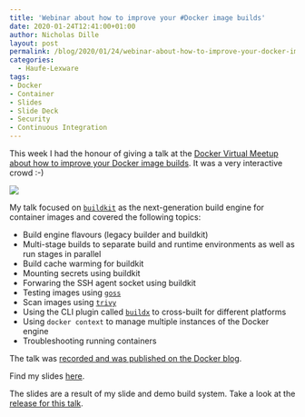 ```yaml
---
title: 'Webinar about how to improve your #Docker image builds'
date: 2020-01-24T12:41:00+01:00
author: Nicholas Dille
layout: post
permalink: /blog/2020/01/24/webinar-about-how-to-improve-your-docker-image-builds/
categories:
  - Haufe-Lexware
tags:
- Docker
- Container
- Slides
- Slide Deck
- Security
- Continuous Integration
---
```

This week I had the honour of giving a talk at the [Docker Virtual Meetup about how to improve your Docker image builds](https://events.docker.com/events/details/docker-docker-virtual-meetups-presents-how-to-improve-your-docker-image-builds/). It was a very interactive crowd :-)

<img src="/media/2020/01/HowToImproveYourDockerImageBuilds.png" /><!-- .element: style="width: 80%" -->

<!--more-->

My talk focused on [`buildkit`](https://github.com/moby/buildkit) as the next-generation build engine for container images and covered the following topics:

- Build engine flavours (legacy builder and buildkit)
- Multi-stage builds to separate build and runtime environments as well as run stages in parallel
- Build cache warming for buildkit
- Mounting secrets using buildkit
- Forwaring the SSH agent socket using buildkit
- Testing images using [`goss`](https://github.com/aelsabbahy/goss)
- Scan images using [`trivy`](https://github.com/aquasecurity/trivy)
- Using the CLI plugin called [`buildx`](https://github.com/docker/buildx/) to cross-built for different platforms
- Using `docker context` to manage multiple instances of the Docker engine
- Troubleshooting running containers

The talk was [recorded and was published on the Docker blog](https://www.docker.com/blog/january-virtual-meetup-recap/).

Find my slides [here](https://dille.name/slides/2020-01-22/Docker-HowToImproveYourDockerImageBuilds.html#/).

The slides are a result of my slide and demo build system. Take a look at the [release for this talk](https://github.com/nicholasdille/container-slides/releases/tag/2020-01-22).
